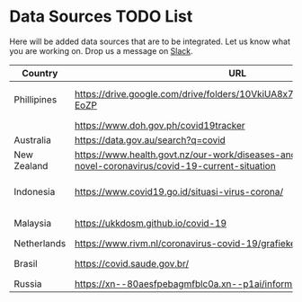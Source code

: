 # Data Sources TODO List

Here will be added data sources that are to be integrated. Let us know what you are working on. Drop us a message on [Slack](https://join.slack.com/t/covid19datahub/shared_invite/zt-dld2grt2-vmso7HkI8yFabW5R_mAZJw).

| Country        | URL                                                                      | Who                       | Comment                                          |
| -------------- | ------------------------------------------------------------------------ | ------------------------------------------------ | ------------------------------------------------ |
| Phillipines    | https://drive.google.com/drive/folders/10VkiUA8x7TS2jkibhSZK1gmWxFM-EoZP |  | Found this drive as link to data from gov.ph.    |
|                | https://www.doh.gov.ph/covid19tracker                                    |                                                  |                                                  |
| Australia      | https://data.gov.au/search?q=covid                                       |                                                  |                                                  |
| New Zealand    | https://www.health.govt.nz/our-work/diseases-and-conditions/covid-19-novel-coronavirus/covid-19-current-situation |           |           |
| Indonesia      | https://www.covid19.go.id/situasi-virus-corona/                          |  | inspect (search "statistik" in devtools:network) |
| Malaysia       | https://ukkdosm.github.io/covid-19                                       |                         | inspect ("batchedDataV2")                        |
| Netherlands    | https://www.rivm.nl/coronavirus-covid-19/grafieken                       |                                                  |                                                  |
| Brasil         | https://covid.saude.gov.br/                                              |  Paolo Montemurro                                                |                                                  |
| Russia         |  https://xn--80aesfpebagmfblc0a.xn--p1ai/information/                                           |                                             |                                                  |
